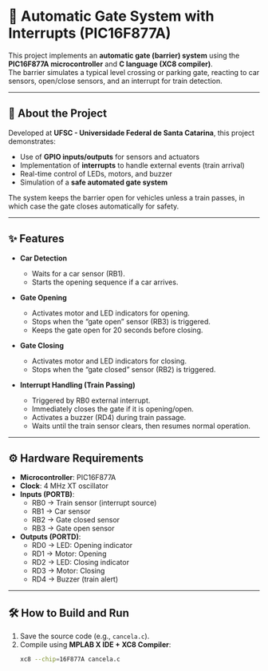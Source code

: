# 🚦 Automatic Gate System with Interrupts (PIC16F877A)

This project implements an **automatic gate (barrier) system** using the **PIC16F877A microcontroller** and **C language (XC8 compiler)**.  
The barrier simulates a typical level crossing or parking gate, reacting to car sensors, open/close sensors, and an interrupt for train detection.

---

## 📖 About the Project
Developed at **UFSC - Universidade Federal de Santa Catarina**, this project demonstrates:

- Use of **GPIO inputs/outputs** for sensors and actuators  
- Implementation of **interrupts** to handle external events (train arrival)  
- Real-time control of LEDs, motors, and buzzer  
- Simulation of a **safe automated gate system**  

The system keeps the barrier open for vehicles unless a train passes, in which case the gate closes automatically for safety.

---

## ✨ Features
- **Car Detection**  
  - Waits for a car sensor (RB1).  
  - Starts the opening sequence if a car arrives.  

- **Gate Opening**  
  - Activates motor and LED indicators for opening.  
  - Stops when the “gate open” sensor (RB3) is triggered.  
  - Keeps the gate open for 20 seconds before closing.  

- **Gate Closing**  
  - Activates motor and LED indicators for closing.  
  - Stops when the “gate closed” sensor (RB2) is triggered.  

- **Interrupt Handling (Train Passing)**  
  - Triggered by RB0 external interrupt.  
  - Immediately closes the gate if it is opening/open.  
  - Activates a buzzer (RD4) during train passage.  
  - Waits until the train sensor clears, then resumes normal operation.  

---

## ⚙️ Hardware Requirements
- **Microcontroller**: PIC16F877A  
- **Clock**: 4 MHz XT oscillator  
- **Inputs (PORTB)**:  
  - RB0 → Train sensor (interrupt source)  
  - RB1 → Car sensor  
  - RB2 → Gate closed sensor  
  - RB3 → Gate open sensor  
- **Outputs (PORTD)**:  
  - RD0 → LED: Opening indicator  
  - RD1 → Motor: Opening  
  - RD2 → LED: Closing indicator  
  - RD3 → Motor: Closing  
  - RD4 → Buzzer (train alert)  

---

## 🛠️ How to Build and Run
1. Save the source code (e.g., `cancela.c`).  
2. Compile using **MPLAB X IDE + XC8 Compiler**:  
   ```bash
   xc8 --chip=16F877A cancela.c
